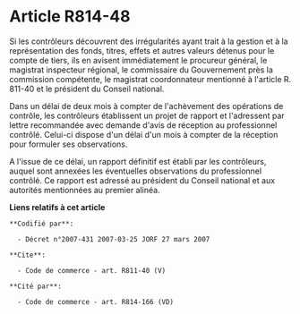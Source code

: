 # Article R814-48

Si les contrôleurs découvrent des irrégularités ayant trait à la gestion et à la représentation des fonds, titres, effets et
autres valeurs détenus pour le compte de tiers, ils en avisent immédiatement le procureur général, le magistrat inspecteur
régional, le commissaire du Gouvernement près la commission compétente, le magistrat coordonnateur mentionné à l'article R.
811-40 et le président du Conseil national. 

Dans un délai de deux mois à compter de l'achèvement des opérations de contrôle, les contrôleurs établissent un projet de
rapport et l'adressent par lettre recommandée avec demande d'avis de réception au professionnel contrôlé. Celui-ci dispose
d'un délai d'un mois à compter de la réception pour formuler ses observations. 

A l'issue de ce délai, un rapport définitif est établi par les contrôleurs, auquel sont annexées les éventuelles observations
du professionnel contrôlé. Ce rapport est adressé au président du Conseil national et aux autorités mentionnées au premier
alinéa.

**Liens relatifs à cet article**

	**Codifié par**:

	  - Décret n°2007-431 2007-03-25 JORF 27 mars 2007

	**Cite**:

	  - Code de commerce - art. R811-40 (V)

	**Cité par**:

	  - Code de commerce - art. R814-166 (VD)

